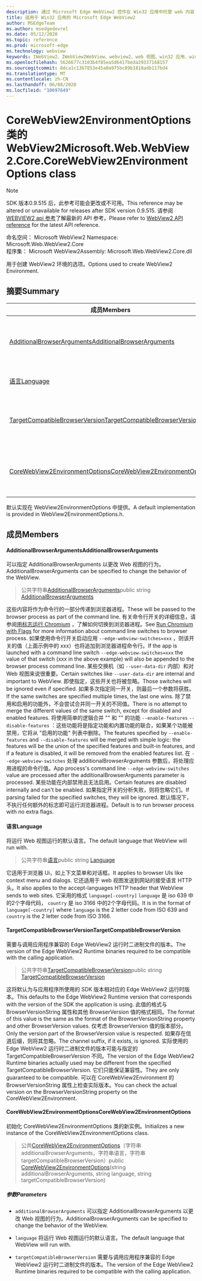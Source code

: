 ```yaml
---
description: 通过 Microsoft Edge WebView2 控件在 Win32 应用中托管 web 内容
title: 适用于 Win32 应用的 Microsoft Edge WebView2
author: MSEdgeTeam
ms.author: msedgedevrel
ms.date: 05/12/2020
ms.topic: reference
ms.prod: microsoft-edge
ms.technology: webview
keywords: IWebView2、IWebView2WebView、webview2、web 视图、win32 应用、win32、edge、ICoreWebView2、ICoreWebView2Controller、浏览器控件、边缘 html
ms.openlocfilehash: 5626677c3103b4f85ea5d6417beda29337168157
ms.sourcegitcommit: 8dca1c1367853e45a0a975bc89b1818adb117bd4
ms.translationtype: MT
ms.contentlocale: zh-CN
ms.lasthandoff: 06/08/2020
ms.locfileid: "10697649"
---
```

# <span data-ttu-id="a1439-104">CoreWebView2EnvironmentOptions 类的 WebView2</span><span class="sxs-lookup"><span data-stu-id="a1439-104">Microsoft.Web.WebView2.Core.CoreWebView2EnvironmentOptions class</span></span> 

> [!NOTE]
> <span data-ttu-id="a1439-105">SDK 版本0.9.515 后，此参考可能会更改或不可用。</span><span class="sxs-lookup"><span data-stu-id="a1439-105">This reference may be altered or unavailable for releases after SDK version 0.9.515.</span></span> <span data-ttu-id="a1439-106">请参阅[WEBVIEW2 api 参考](../../../webview2-api-reference.md)了解最新的 API 参考。</span><span class="sxs-lookup"><span data-stu-id="a1439-106">Please refer to [WebView2 API reference](../../../webview2-api-reference.md) for the latest API reference.</span></span>

<span data-ttu-id="a1439-107">命名空间： Microsoft WebView2 </span><span class="sxs-lookup"><span data-stu-id="a1439-107">Namespace: Microsoft.Web.WebView2.Core</span></span>\
<span data-ttu-id="a1439-108">程序集： Microsoft WebView2</span><span class="sxs-lookup"><span data-stu-id="a1439-108">Assembly: Microsoft.Web.WebView2.Core.dll</span></span>

<span data-ttu-id="a1439-109">用于创建 WebView2 环境的选项。</span><span class="sxs-lookup"><span data-stu-id="a1439-109">Options used to create WebView2 Environment.</span></span>

## <span data-ttu-id="a1439-110">摘要</span><span class="sxs-lookup"><span data-stu-id="a1439-110">Summary</span></span>

 <span data-ttu-id="a1439-111">成员</span><span class="sxs-lookup"><span data-stu-id="a1439-111">Members</span></span>                        | <span data-ttu-id="a1439-112">描述</span><span class="sxs-lookup"><span data-stu-id="a1439-112">Descriptions</span></span>
--------------------------------|---------------------------------------------
[<span data-ttu-id="a1439-113">AdditionalBrowserArguments</span><span class="sxs-lookup"><span data-stu-id="a1439-113">AdditionalBrowserArguments</span></span>](#additionalbrowserarguments) | <span data-ttu-id="a1439-114">可以指定 AdditionalBrowserArguments 以更改 Web 视图的行为。</span><span class="sxs-lookup"><span data-stu-id="a1439-114">AdditionalBrowserArguments can be specified to change the behavior of the WebView.</span></span>
[<span data-ttu-id="a1439-115">语言</span><span class="sxs-lookup"><span data-stu-id="a1439-115">Language</span></span>](#language) | <span data-ttu-id="a1439-116">将运行 Web 视图运行的默认语言。</span><span class="sxs-lookup"><span data-stu-id="a1439-116">The default language that WebView will run with.</span></span>
[<span data-ttu-id="a1439-117">TargetCompatibleBrowserVersion</span><span class="sxs-lookup"><span data-stu-id="a1439-117">TargetCompatibleBrowserVersion</span></span>](#targetcompatiblebrowserversion) | <span data-ttu-id="a1439-118">需要与调用应用程序兼容的 Edge WebView2 运行时二进制文件的版本。</span><span class="sxs-lookup"><span data-stu-id="a1439-118">The version of the Edge WebView2 Runtime binaries required to be compatible with the calling application.</span></span>
[<span data-ttu-id="a1439-119">CoreWebView2EnvironmentOptions</span><span class="sxs-lookup"><span data-stu-id="a1439-119">CoreWebView2EnvironmentOptions</span></span>](#corewebview2environmentoptions) | <span data-ttu-id="a1439-120">初始化 CoreWebView2EnvironmentOptions 类的新实例。</span><span class="sxs-lookup"><span data-stu-id="a1439-120">Initializes a new instance of the CoreWebView2EnvironmentOptions class.</span></span>

<span data-ttu-id="a1439-121">默认实现在 WebView2EnvironmentOptions 中提供。</span><span class="sxs-lookup"><span data-stu-id="a1439-121">A default implementation is provided in WebView2EnvironmentOptions.h.</span></span>

## <span data-ttu-id="a1439-122">成员</span><span class="sxs-lookup"><span data-stu-id="a1439-122">Members</span></span>

#### <span data-ttu-id="a1439-123">AdditionalBrowserArguments</span><span class="sxs-lookup"><span data-stu-id="a1439-123">AdditionalBrowserArguments</span></span> 

<span data-ttu-id="a1439-124">可以指定 AdditionalBrowserArguments 以更改 Web 视图的行为。</span><span class="sxs-lookup"><span data-stu-id="a1439-124">AdditionalBrowserArguments can be specified to change the behavior of the WebView.</span></span>

> <span data-ttu-id="a1439-125">公共字符串[AdditionalBrowserArguments](#additionalbrowserarguments)</span><span class="sxs-lookup"><span data-stu-id="a1439-125">public string [AdditionalBrowserArguments](#additionalbrowserarguments)</span></span>

<span data-ttu-id="a1439-126">这些内容将作为命令行的一部分传递到浏览器进程。</span><span class="sxs-lookup"><span data-stu-id="a1439-126">These will be passed to the browser process as part of the command line.</span></span> <span data-ttu-id="a1439-127">有关命令行开关的详细信息，请参阅[用标志运行 Chromium](https://aka.ms/RunChromiumWithFlags) ，了解如何切换到浏览器进程。</span><span class="sxs-lookup"><span data-stu-id="a1439-127">See [Run Chromium with Flags](https://aka.ms/RunChromiumWithFlags) for more information about command line switches to browser process.</span></span> <span data-ttu-id="a1439-128">如果使用命令行开关启动应用 `--edge-webview-switches=xxx` ，则该开关的值（上面示例中的 xxx）也将追加到浏览器进程命令行。</span><span class="sxs-lookup"><span data-stu-id="a1439-128">If the app is launched with a command line switch `--edge-webview-switches=xxx` the value of that switch (xxx in the above example) will also be appended to the browser process command line.</span></span> <span data-ttu-id="a1439-129">某些交换机（如 `--user-data-dir` 内部）和对 Web 视图来说很重要。</span><span class="sxs-lookup"><span data-stu-id="a1439-129">Certain switches like `--user-data-dir` are internal and important to WebView.</span></span> <span data-ttu-id="a1439-130">即使指定，这些开关也将被忽略。</span><span class="sxs-lookup"><span data-stu-id="a1439-130">Those switches will be ignored even if specified.</span></span> <span data-ttu-id="a1439-131">如果多次指定同一开关，则最后一个参数将获胜。</span><span class="sxs-lookup"><span data-stu-id="a1439-131">If the same switches are specified multiple times, the last one wins.</span></span> <span data-ttu-id="a1439-132">除了禁用和启用的功能外，不会尝试合并同一开关的不同值。</span><span class="sxs-lookup"><span data-stu-id="a1439-132">There is no attempt to merge the different values of the same switch, except for disabled and enabled features.</span></span> <span data-ttu-id="a1439-133">将使用简单的逻辑合并 "" 和 "" 的功能 `--enable-features` `--disable-features` ：这些功能将是指定功能和内置功能的联合，如果某个功能被禁用，它将从 "启用的功能" 列表中删除。</span><span class="sxs-lookup"><span data-stu-id="a1439-133">The features specified by `--enable-features` and `--disable-features` will be merged with simple logic: the features will be the union of the specified features and built-in features, and if a feature is disabled, it will be removed from the enabled features list.</span></span> <span data-ttu-id="a1439-134">在 `--edge-webview-switches` 处理 additionalBrowserArguments 参数后，将处理应用进程的命令行值。</span><span class="sxs-lookup"><span data-stu-id="a1439-134">App process's command line `--edge-webview-switches` value are processed after the additionalBrowserArguments parameter is processed.</span></span> <span data-ttu-id="a1439-135">某些功能在内部禁用且无法启用。</span><span class="sxs-lookup"><span data-stu-id="a1439-135">Certain features are disabled internally and can't be enabled.</span></span> <span data-ttu-id="a1439-136">如果指定开关的分析失败，则将忽略它们。</span><span class="sxs-lookup"><span data-stu-id="a1439-136">If parsing failed for the specified switches, they will be ignored.</span></span> <span data-ttu-id="a1439-137">默认情况下，不执行任何额外的标志即可运行浏览器进程。</span><span class="sxs-lookup"><span data-stu-id="a1439-137">Default is to run browser process with no extra flags.</span></span>

#### <span data-ttu-id="a1439-138">语言</span><span class="sxs-lookup"><span data-stu-id="a1439-138">Language</span></span> 

<span data-ttu-id="a1439-139">将运行 Web 视图运行的默认语言。</span><span class="sxs-lookup"><span data-stu-id="a1439-139">The default language that WebView will run with.</span></span>

> <span data-ttu-id="a1439-140">公共字符串[语言](#language)</span><span class="sxs-lookup"><span data-stu-id="a1439-140">public string [Language](#language)</span></span>

<span data-ttu-id="a1439-141">它适用于浏览器 Ui，如上下文菜单和对话框。</span><span class="sxs-lookup"><span data-stu-id="a1439-141">It applies to browser UIs like context menu and dialogs.</span></span> <span data-ttu-id="a1439-142">它还适用于 web 视图发送到网站的接受语言 HTTP 头。</span><span class="sxs-lookup"><span data-stu-id="a1439-142">It also applies to the accept-languages HTTP header that WebView sends to web sites.</span></span> <span data-ttu-id="a1439-143">它采用的格式 `language[-country]` `language` 是 iso 639 中的2个字母代码， `country` 是 iso 3166 中的2个字母代码。</span><span class="sxs-lookup"><span data-stu-id="a1439-143">It is in the format of `language[-country]` where `language` is the 2 letter code from ISO 639 and `country` is the 2 letter code from ISO 3166.</span></span>

#### <span data-ttu-id="a1439-144">TargetCompatibleBrowserVersion</span><span class="sxs-lookup"><span data-stu-id="a1439-144">TargetCompatibleBrowserVersion</span></span> 

<span data-ttu-id="a1439-145">需要与调用应用程序兼容的 Edge WebView2 运行时二进制文件的版本。</span><span class="sxs-lookup"><span data-stu-id="a1439-145">The version of the Edge WebView2 Runtime binaries required to be compatible with the calling application.</span></span>

> <span data-ttu-id="a1439-146">公共字符串[TargetCompatibleBrowserVersion](#targetcompatiblebrowserversion)</span><span class="sxs-lookup"><span data-stu-id="a1439-146">public string [TargetCompatibleBrowserVersion](#targetcompatiblebrowserversion)</span></span>

<span data-ttu-id="a1439-147">这将默认为与应用程序所使用的 SDK 版本相对应的 Edge WebView2 运行时版本。</span><span class="sxs-lookup"><span data-stu-id="a1439-147">This defaults to the Edge WebView2 Runtime version that corresponds with the version of the SDK the application is using.</span></span> <span data-ttu-id="a1439-148">此值的格式与 BrowserVersionString 属性和其他 BrowserVersion 值的格式相同。</span><span class="sxs-lookup"><span data-stu-id="a1439-148">The format of this value is the same as the format of the BrowserVersionString property and other BrowserVersion values.</span></span> <span data-ttu-id="a1439-149">仅考虑 BrowserVersion 值的版本部分。</span><span class="sxs-lookup"><span data-stu-id="a1439-149">Only the version part of the BrowserVersion value is respected.</span></span> <span data-ttu-id="a1439-150">如果存在信道后缀，则将其忽略。</span><span class="sxs-lookup"><span data-stu-id="a1439-150">The channel suffix, if it exists, is ignored.</span></span> <span data-ttu-id="a1439-151">实际使用的 Edge WebView2 运行时二进制文件的版本可能与指定的 TargetCompatibleBrowserVersion 不同。</span><span class="sxs-lookup"><span data-stu-id="a1439-151">The version of the Edge WebView2 Runtime binaries actually used may be different from the specified TargetCompatibleBrowserVersion.</span></span> <span data-ttu-id="a1439-152">它们只能保证兼容性。</span><span class="sxs-lookup"><span data-stu-id="a1439-152">They are only guaranteed to be compatible.</span></span> <span data-ttu-id="a1439-153">可以在 CoreWebView2Environment 的 BrowserVersionString 属性上检查实际版本。</span><span class="sxs-lookup"><span data-stu-id="a1439-153">You can check the actual version on the BrowserVersionString property on the CoreWebView2Environment.</span></span>

#### <span data-ttu-id="a1439-154">CoreWebView2EnvironmentOptions</span><span class="sxs-lookup"><span data-stu-id="a1439-154">CoreWebView2EnvironmentOptions</span></span> 

<span data-ttu-id="a1439-155">初始化 CoreWebView2EnvironmentOptions 类的新实例。</span><span class="sxs-lookup"><span data-stu-id="a1439-155">Initializes a new instance of the CoreWebView2EnvironmentOptions class.</span></span>

> <span data-ttu-id="a1439-156">公共[CoreWebView2EnvironmentOptions](#corewebview2environmentoptions)（字符串 additionalBrowserArguments，字符串语言，字符串 targetCompatibleBrowserVersion）</span><span class="sxs-lookup"><span data-stu-id="a1439-156">public  [CoreWebView2EnvironmentOptions](#corewebview2environmentoptions)(string additionalBrowserArguments, string language, string targetCompatibleBrowserVersion)</span></span>

##### <span data-ttu-id="a1439-157">参数</span><span class="sxs-lookup"><span data-stu-id="a1439-157">Parameters</span></span>
* `additionalBrowserArguments` <span data-ttu-id="a1439-158">可以指定 AdditionalBrowserArguments 以更改 Web 视图的行为。</span><span class="sxs-lookup"><span data-stu-id="a1439-158">AdditionalBrowserArguments can be specified to change the behavior of the WebView.</span></span> 

* `language` <span data-ttu-id="a1439-159">将运行 Web 视图运行的默认语言。</span><span class="sxs-lookup"><span data-stu-id="a1439-159">The default language that WebView will run with.</span></span> 

* `targetCompatibleBrowserVersion` <span data-ttu-id="a1439-160">需要与调用应用程序兼容的 Edge WebView2 运行时二进制文件的版本。</span><span class="sxs-lookup"><span data-stu-id="a1439-160">The version of the Edge WebView2 Runtime binaries required to be compatible with the calling application.</span></span>

